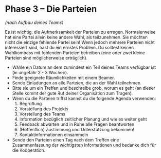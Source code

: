 # Phase 3 – Die Parteien

*(nach Aufbau deines Teams)*

Es ist wichtig, die Aufmerksamkeit der Parteien zu erregen. Normalerweise hat eine Partei allein keine andere Wahl, als teilzunehmen. Sie möchten nicht die einzige fehlende Partei sein! Wenn jedoch mehrere Parteien nicht interessiert sind, hast du ein ernstes Problem. Du solltest keinen Wahlkompass mit fehlenden Parteien betreiben (eine oder zwei kleine Parteien sind möglicherweise erträglich).

- Wähle ein Datum an dem zumindest ein Teil deines Teams verfügbar ist (in ungefähr 2 - 3 Wochen).
- Finde geeignete Räumlichkeiten mit einem Beamer.
- Sende Einladungen an alle Parteien, die an der Wahl teilnehmen.
- Bitte sie um ein Treffen und beschreibe grob, worum es geht (an dieser Stelle kommt der gute Ruf deiner Organisation zum Tragen).
- Wenn du die Parteien triffst kannst du die folgende Agenda verwenden:
  1. Begrüßung
  2. Vorstellung des Projekts
  3. Vorstellung des Teams
  4. Information bezüglich zeitlicher Planung und wie es weiter geht
  5. Feedback abwarten und in Ruhe alle Fragen beantworten
  6. (Hoffentlich) Zustimmung und Unterstützung bekommen!
  7. Kontaktinformationen einsammeln
- Sende den Parteien einen Tag nach dem Treffen eine Zusammenfassung der wichtigsten Informationen und bedanke dich für die Kooperation.